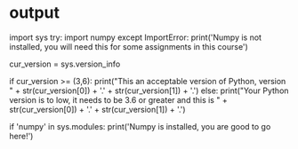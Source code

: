 # output
import sys
try:
    import numpy
except ImportError:
    print('Numpy is not installed, you will need this for some assignments in this course')

cur_version = sys.version_info

if cur_version >= (3,6):
    print("This an acceptable version of Python, version " + str(cur_version[0]) + '.' + str(cur_version[1]) + '.')
else:
    print("Your Python version is to low, it needs to be 3.6 or greater and this is " + str(cur_version[0]) + '.' + str(cur_version[1]) + '.')

if 'numpy' in sys.modules:
    print('Numpy is installed, you are good to go here!')
